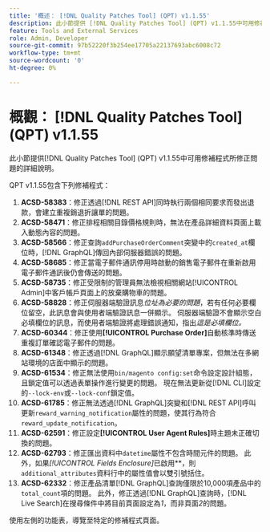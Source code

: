 ```yaml
---
title: '概述： [!DNL Quality Patches Tool] (QPT) v1.1.55'
description: 此小節提供 [!DNL Quality Patches Tool] (QPT) v1.1.55中可用修補程式所修正問題的詳細說明。
feature: Tools and External Services
role: Admin, Developer
source-git-commit: 97b52220f3b254ee17705a22137693abc6008c72
workflow-type: tm+mt
source-wordcount: '0'
ht-degree: 0%

---
```


# 概觀： [!DNL Quality Patches Tool] (QPT) v1.1.55

此小節提供[!DNL Quality Patches Tool] (QPT) v1.1.55中可用修補程式所修正問題的詳細說明。

QPT v1.1.55包含下列修補程式：

1. **ACSD-58383**：修正透過[!DNL REST API]同時執行兩個相同要求而發出退款，會建立重複銷退折讓單的問題。
1. **ACSD-58471**：修正排程相關目錄價格規則時，無法在產品詳細資料頁面上載入動態內容的問題。
1. **ACSD-58566**：修正查詢`addPurchaseOrderComment`突變中的`created_at`欄位時，[!DNL GraphQL]傳回內部伺服器錯誤的問題。
1. **ACSD-58685**：修正當電子郵件通訊停用時啟動的銷售電子郵件在重新啟用電子郵件通訊後仍會傳送的問題。
1. **ACSD-58735**：修正受限制的管理員無法檢視相關網站[!UICONTROL Admin]中客戶帳戶頁面上的放棄購物車的問題。
1. **ACSD-58828**：修正伺服器端驗證訊息&#x200B;*位址為必要的問題*，若有任何必要欄位留空，此訊息會與使用者端驗證訊息一併顯示。 伺服器端驗證不會顯示空白必填欄位的訊息，而使用者端驗證將處理錯誤通知，指出&#x200B;*這是必填欄位。*
1. **ACSD-60344**：修正使用&#x200B;**[!UICONTROL Purchase Order]**&#x200B;自動核準時傳送重複訂單確認電子郵件的問題。
1. **ACSD-61348**：修正透過[!DNL GraphQL]顯示願望清單專案，但無法在多網站環境的店面中顯示的問題。
1. **ACSD-61534**：修正無法使用`bin/magento config:set`命令設定設計組態，且鎖定值可以透過表單操作進行變更的問題。 現在無法更新從[!DNL CLI]設定的`--lock-env`或`--lock-conf`鎖定值。
1. **ACSD-61785**：修正無法透過[!DNL GraphQL]突變和[!DNL REST API]呼叫更新`reward_warning_notification`屬性的問題，使其行為符合`reward_update_notification`。
1. **ACSD-62591**：修正設定&#x200B;**[!UICONTROL User Agent Rules]**&#x200B;時主題未正確切換的問題。
1. **ACSD-62793**：修正匯出資料中`datetime`屬性不包含時間元件的問題。 此外，如果&#x200B;*[!UICONTROL Fields Enclosure]*&#x200B;已啟用&#x200B;**，則`additional_attributes`資料行中的屬性值會以雙引號括住。
1. **ACSD-62332**：修正產品清單[!DNL GraphQL]查詢僅限於10,000項產品中的`total_count`項的問題。 此外，修正透過[!DNL GraphQL]查詢時，[!DNL Live Search]在搜尋條件中將目前頁面設定為&#x200B;*1*，而非頁面&#x200B;*2*&#x200B;的問題。

使用左側的功能表，導覽至特定的修補程式頁面。
